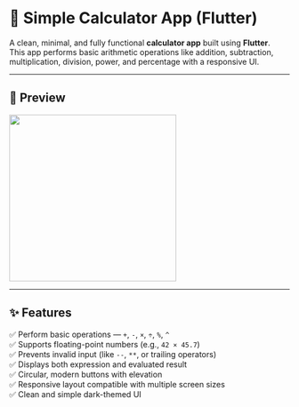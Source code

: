 # 🧮 Simple Calculator App (Flutter)

A clean, minimal, and fully functional **calculator app** built using **Flutter**.  
This app performs basic arithmetic operations like addition, subtraction, multiplication, division, power, and percentage with a responsive UI.

---

## 📱 Preview

<img src="photo_2025-10-27_17-11-25.jpg" width="300"/>

---

## ✨ Features

✅ Perform basic operations — `+`, `-`, `×`, `÷`, `%`, `^`  
✅ Supports floating-point numbers (e.g., `42 × 45.7`)  
✅ Prevents invalid input (like `--`, `**`, or trailing operators)  
✅ Displays both expression and evaluated result  
✅ Circular, modern buttons with elevation  
✅ Responsive layout compatible with multiple screen sizes  
✅ Clean and simple dark-themed UI

